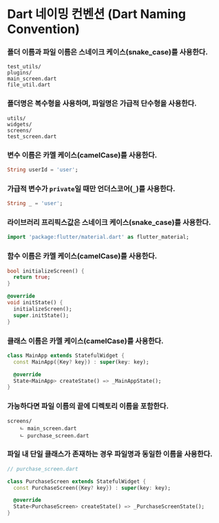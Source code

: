 # Dart 네이밍 컨벤션 (Dart Naming Convention) 

### 폴더 이름과 파일 이름은 스네이크 케이스(snake_case)를 사용한다.

```text
test_utils/
plugins/
main_screen.dart
file_util.dart
```

### 폴더명은 복수형을 사용하며, 파일명은 가급적 단수형을 사용한다.

```text
utils/
widgets/
screens/
test_screen.dart
```

### 변수 이름은 카멜 케이스(camelCase)를 사용한다.

```dart
String userId = 'user';
```

### 가급적 변수가 `private`일 때만 언더스코어(`_`)를 사용한다.

```dart
String _ = 'user';
```

### 라이브러리 프리픽스값은 스네이크 케이스(snake_case)를 사용한다.

```dart
import 'package:flutter/material.dart' as flutter_material; 
```

### 함수 이름은 카멜 케이스(camelCase)를 사용한다.

```dart
bool initializeScreen() {
  return true;
}

@override
void initState() {
  initializeScreen();
  super.initState();
}
```

### 클래스 이름은 카멜 케이스(camelCase)를 사용한다.

```dart
class MainApp extends StatefulWidget {
  const MainApp({Key? key}) : super(key: key);

  @override
  State<MainApp> createState() => _MainAppState();
}
```

### 가능하다면 파일 이름의 끝에 디렉토리 이름을 포함한다.

```text
screens/
    ㄴ main_screen.dart
    ㄴ purchase_screen.dart
```

### 파일 내 단일 클래스가 존재하는 경우 파일명과 동일한 이름을 사용한다.

```dart
// purchase_screen.dart

class PurchaseScreen extends StatefulWidget {
  const PurchaseScreen({Key? key}) : super(key: key);

  @override
  State<PurchaseScreen> createState() => _PurchaseScreenState();
}
```
